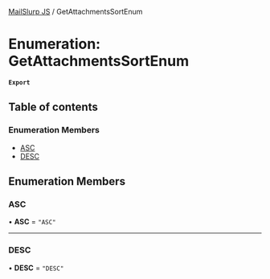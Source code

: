 [MailSlurp JS](../README.md) / GetAttachmentsSortEnum

# Enumeration: GetAttachmentsSortEnum

**`Export`**

## Table of contents

### Enumeration Members

- [ASC](GetAttachmentsSortEnum.md#asc)
- [DESC](GetAttachmentsSortEnum.md#desc)

## Enumeration Members

### ASC

• **ASC** = ``"ASC"``

___

### DESC

• **DESC** = ``"DESC"``
